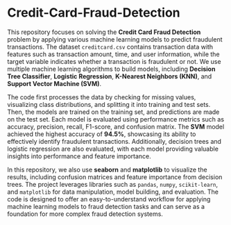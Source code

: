 # Credit-Card-Fraud-Detection
This repository focuses on solving the **Credit Card Fraud Detection** problem by applying various machine learning models to predict fraudulent transactions. The dataset `creditcard.csv` contains transaction data with features such as transaction amount, time, and user information, while the target variable indicates whether a transaction is fraudulent or not. We use multiple machine learning algorithms to build models, including **Decision Tree Classifier**, **Logistic Regression**, **K-Nearest Neighbors (KNN)**, and **Support Vector Machine (SVM)**. 

The code first processes the data by checking for missing values, visualizing class distributions, and splitting it into training and test sets. Then, the models are trained on the training set, and predictions are made on the test set. Each model is evaluated using performance metrics such as accuracy, precision, recall, F1-score, and confusion matrix. The **SVM** model achieved the highest accuracy of **94.5%**, showcasing its ability to effectively identify fraudulent transactions. Additionally, decision trees and logistic regression are also evaluated, with each model providing valuable insights into performance and feature importance.

In this repository, we also use **seaborn** and **matplotlib** to visualize the results, including confusion matrices and feature importance from decision trees. The project leverages libraries such as `pandas`, `numpy`, `scikit-learn`, and `matplotlib` for data manipulation, model building, and evaluation. The code is designed to offer an easy-to-understand workflow for applying machine learning models to fraud detection tasks and can serve as a foundation for more complex fraud detection systems.
